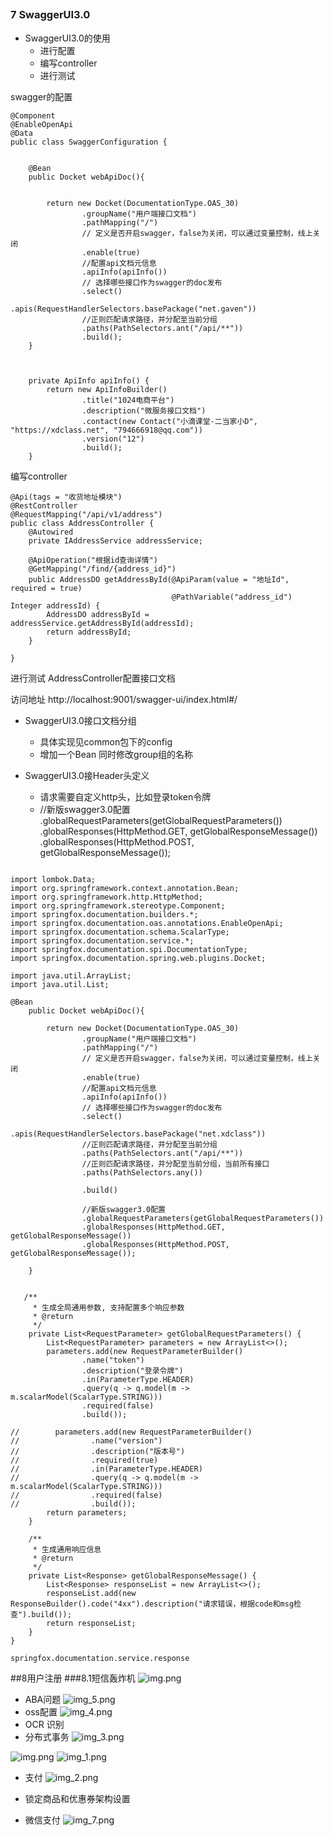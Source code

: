 ##



### 7 SwaggerUI3.0
* SwaggerUI3.0的使用
    * 进行配置
    * 编写controller
    * 进行测试
    
swagger的配置
```
@Component
@EnableOpenApi
@Data
public class SwaggerConfiguration {
​
​
    @Bean
    public Docket webApiDoc(){
​
​
        return new Docket(DocumentationType.OAS_30)
                .groupName("用户端接口文档")
                .pathMapping("/")
                // 定义是否开启swagger，false为关闭，可以通过变量控制，线上关闭
                .enable(true)
                //配置api文档元信息
                .apiInfo(apiInfo())
                // 选择哪些接口作为swagger的doc发布
                .select()
                .apis(RequestHandlerSelectors.basePackage("net.gaven"))
                //正则匹配请求路径，并分配至当前分组
                .paths(PathSelectors.ant("/api/**"))
                .build();
    }
​
​
​
    private ApiInfo apiInfo() {
        return new ApiInfoBuilder()
                .title("1024电商平台")
                .description("微服务接口文档")
                .contact(new Contact("小滴课堂-二当家小D", "https://xdclass.net", "794666918@qq.com"))
                .version("12")
                .build();
    }
```
编写controller
```
@Api(tags = "收货地址模块")
@RestController
@RequestMapping("/api/v1/address")
public class AddressController {
    @Autowired
    private IAddressService addressService;

    @ApiOperation("根据id查询详情")
    @GetMapping("/find/{address_id}")
    public AddressDO getAddressById(@ApiParam(value = "地址Id", required = true)
                                    @PathVariable("address_id") Integer addressId) {
        AddressDO addressById = addressService.getAddressById(addressId);
        return addressById;
    }

}
```
进行测试
AddressController配置接口文档

访问地址 http://localhost:9001/swagger-ui/index.html#/
* SwaggerUI3.0接口文档分组
  * 具体实现见common包下的config
  * 增加一个Bean 同时修改group组的名称

* SwaggerUI3.0接Header头定义
  * 请求需要自定义http头，比如登录token令牌
  * //新版swagger3.0配置
    .globalRequestParameters(getGlobalRequestParameters())
    .globalResponses(HttpMethod.GET, getGlobalResponseMessage())
    .globalResponses(HttpMethod.POST, getGlobalResponseMessage());
```

import lombok.Data;
import org.springframework.context.annotation.Bean;
import org.springframework.http.HttpMethod;
import org.springframework.stereotype.Component;
import springfox.documentation.builders.*;
import springfox.documentation.oas.annotations.EnableOpenApi;
import springfox.documentation.schema.ScalarType;
import springfox.documentation.service.*;
import springfox.documentation.spi.DocumentationType;
import springfox.documentation.spring.web.plugins.Docket;

import java.util.ArrayList;
import java.util.List;

@Bean
    public Docket webApiDoc(){

        return new Docket(DocumentationType.OAS_30)
                .groupName("用户端接口文档")
                .pathMapping("/")
                // 定义是否开启swagger，false为关闭，可以通过变量控制，线上关闭
                .enable(true)
                //配置api文档元信息
                .apiInfo(apiInfo())
                // 选择哪些接口作为swagger的doc发布
                .select()
                .apis(RequestHandlerSelectors.basePackage("net.xdclass"))
                //正则匹配请求路径，并分配至当前分组
                .paths(PathSelectors.ant("/api/**"))
                //正则匹配请求路径，并分配至当前分组，当前所有接口
                .paths(PathSelectors.any())

                .build()

                //新版swagger3.0配置
                .globalRequestParameters(getGlobalRequestParameters())
                .globalResponses(HttpMethod.GET, getGlobalResponseMessage())
                .globalResponses(HttpMethod.POST, getGlobalResponseMessage());

    }
    
   
   /**
     * 生成全局通用参数, 支持配置多个响应参数
     * @return
     */
    private List<RequestParameter> getGlobalRequestParameters() {
        List<RequestParameter> parameters = new ArrayList<>();
        parameters.add(new RequestParameterBuilder()
                .name("token")
                .description("登录令牌")
                .in(ParameterType.HEADER)
                .query(q -> q.model(m -> m.scalarModel(ScalarType.STRING)))
                .required(false)
                .build());

//        parameters.add(new RequestParameterBuilder()
//                .name("version")
//                .description("版本号")
//                .required(true)
//                .in(ParameterType.HEADER)
//                .query(q -> q.model(m -> m.scalarModel(ScalarType.STRING)))
//                .required(false)
//                .build());
        return parameters;
    }

    /**
     * 生成通用响应信息
     * @return
     */
    private List<Response> getGlobalResponseMessage() {
        List<Response> responseList = new ArrayList<>();
        responseList.add(new ResponseBuilder().code("4xx").description("请求错误，根据code和msg检查").build());
        return responseList;
    }
}

springfox.documentation.service.response
```
##8用户注册
###8.1短信轰炸机
![img.png](../jpg/img.png)
* ABA问题
  ![img_5.png](img_5.png)
* oss配置
![img_4.png](img_4.png)
* OCR 识别 
* 分布式事务
![img_3.png](img_3.png)

![img.png](img.png)
  ![img_1.png](img_1.png)
* 支付
  ![img_2.png](img_2.png)
* 锁定商品和优惠券架构设置

* 微信支付
![img_7.png](img_7.png)
  

